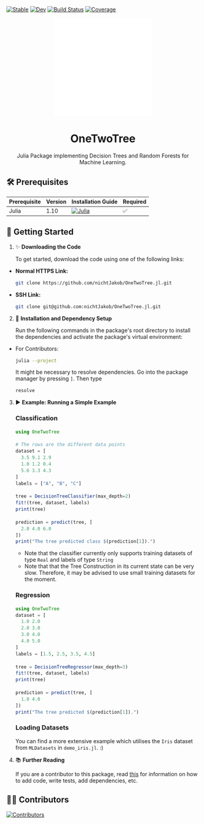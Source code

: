 
[![Stable](https://img.shields.io/badge/docs-stable-blue.svg)](https://nichtJakob.github.io/OneTwoTree.jl/stable/)
[![Dev](https://img.shields.io/badge/docs-dev-blue.svg)](https://nichtJakob.github.io/OneTwoTree.jl/dev/)
[![Build Status](https://github.com/nichtJakob/OneTwoTree.jl/actions/workflows/CI.yml/badge.svg?branch=master)](https://github.com/nichtJakob/OneTwoTree.jl/actions/workflows/CI.yml?query=branch%3Amaster)
[![Coverage](https://codecov.io/gh/nichtJakob/OneTwoTree.jl/branch/master/graph/badge.svg)](https://codecov.io/gh/nichtJakob/OneTwoTree.jl)

<div align="center">
  <img src="assets/decision_tree_logo.svg" height="256" />
  <h1>OneTwoTree</h1>
  <p>Julia Package implementing Decision Trees and Random Forests for Machine Learning.</p>
</div>

## 🛠️ Prerequisites

| Prerequisite | Version | Installation Guide | Required |
|--------------|---------|--------------------|----------|
| Julia       | 1.10    | [![Julia](https://img.shields.io/badge/Julia-v1.10-blue)](https://julialang.org/downloads/) | ✅ |


## 🚀 Getting Started

1. ✨ **Downloading the Code**

    To get started, download the code using one of the following links:

  - **Normal HTTPS Link:**

      ``` bash
      git clone https://github.com/nichtJakob/OneTwoTree.jl.git
      ```


  - **SSH Link:**

      ``` bash
      git clone git@github.com:nichtJakob/OneTwoTree.jl.git
      ```


2. 🔧 **Installation and Dependency Setup**

    Run the following commands in the package's root directory to install the dependencies and activate the package's virtual environment:

  - For Contributors:

      ```bash
      julia --project
      ```
    It might be necessary to resolve dependencies.
    Go into the package manager by pressing `]`. Then type
      ```julia
      resolve
      ```


3. ▶️ **Example: Running a Simple Example**

    ### Classification
    ```julia
    using OneTwoTree

    # The rows are the different data points
    dataset = [
      3.5 9.1 2.9
      1.0 1.2 0.4
      5.6 3.3 4.3
    ]
    labels = ["A", "B", "C"]

    tree = DecisionTreeClassifier(max_depth=2)
    fit!(tree, dataset, labels)
    print(tree)

    prediction = predict(tree, [
      2.0 4.0 6.0
    ])
    print("The tree predicted class $(prediction[1]).")
    ```
    - Note that the classifier currently only supports training datasets of type `Real` and labels of type `String`
    - Note that that the Tree Construction in its current state can be very slow. Therefore, it may be advised to use small training datasets for the moment.

    ### Regression
    ```julia
    using OneTwoTree
    dataset = [
      1.0 2.0
      2.0 3.0
      3.0 4.0
      4.0 5.0
    ]
    labels = [1.5, 2.5, 3.5, 4.5]
    
    tree = DecisionTreeRegressor(max_depth=3)
    fit!(tree, dataset, labels)
    print(tree)

    prediction = predict(tree, [
      1.0 4.0
    ])
    print("The tree predicted $(prediction[1]).")
    ```
   ### Loading Datasets
   You can find a more extensive example which utilises the `Iris` dataset from `MLDatasets` in `demo_iris.jl`. :)

5. 📚 **Further Reading**

    If you are a contributor to this package, read [this](https://adrianhill.de/julia-ml-course/write/) for information on how to add code, write tests, add dependencies, etc.

## 👩‍💻 Contributors
[![Contributors](https://contrib.rocks/image?repo=nichtJakob/OneTwoTree.jl)](https://github.com/nichtJakob/OneTwoTree.jl/graphs/contributors)
